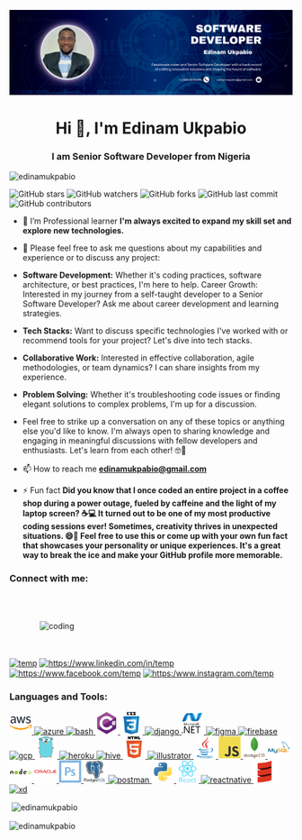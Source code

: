 ![logo](https://github.com/EdinamUkpabio/EdinamUkpabio/blob/main/GithubBanner.png)

<h1 align="center">Hi 👋, I'm Edinam Ukpabio</h1>
<h3 align="center">I am Senior Software Developer from Nigeria</h3>

<p align="left"> <img src="https://komarev.com/ghpvc/?username=edinamukpabio&label=Profile%20views&color=0e75b6&style=flat" alt="edinamukpabio" /> </p>


![GitHub stars](https://img.shields.io/github/stars/EdinamUkpabio/EdinamUkpabio?style=social)
![GitHub watchers](https://img.shields.io/github/watchers/EdinamUkpabio/EdinamUkpabio?style=social)
![GitHub forks](https://img.shields.io/github/forks/EdinamUkpabio/EdinamUkpabio?style=social)
![GitHub last commit](https://img.shields.io/github/last-commit/EdinamUkpabio/EdinamUkpabio)
![GitHub contributors](https://img.shields.io/github/contributors/EdinamUkpabio/EdinamUkpabio)


- 🌱 I’m Professional learner **I'm always excited to expand my skill set and explore new technologies.**

- 💬 Please feel free to ask me questions about my capabilities and experience or to discuss any project:
- **Software Development:** Whether it's coding practices, software architecture, or best practices, I'm here to help. Career Growth: Interested in my journey from a self-taught developer to a Senior Software Developer? Ask me about career development and learning strategies.
- **Tech Stacks:** Want to discuss specific technologies I've worked with or recommend tools for your project? Let's dive into tech stacks.
- **Collaborative Work:** Interested in effective collaboration, agile methodologies, or team dynamics? I can share insights from my experience.
- **Problem Solving:** Whether it's troubleshooting code issues or finding elegant solutions to complex problems, I'm up for a discussion.
- Feel free to strike up a conversation on any of these topics or anything else you'd like to know. I'm always open to sharing knowledge and engaging in meaningful discussions with fellow developers and enthusiasts. Let's learn from each other! 🤓🚀

- 📫 How to reach me **edinamukpabio@gmail.com**

- ⚡ Fun fact   **Did you know that I once coded an entire project in a coffee shop during a power outage, fueled by caffeine and the light of my laptop screen? ☕💻 It turned out to be one of my most productive coding sessions ever! Sometimes, creativity thrives in unexpected situations. 😄🚀 Feel free to use this or come up with your own fun fact that showcases your personality or unique experiences. It's a great way to break the ice and make your GitHub profile more memorable.**

<h3 align="left">Connect with me:</h3>
<div style="padding: 50px;"><img align="right" alt="coding" width="400" src="https://so-development.org/wp-content/uploads/2021/11/full-stack-development.gif"></div>
<p align="left">
<a href="https://twitter.com/temp" target="blank"><img align="center" src="https://raw.githubusercontent.com/rahuldkjain/github-profile-readme-generator/master/src/images/icons/Social/twitter.svg" alt="temp" height="30" width="40" /></a>
<a href="https://linkedin.com/in/https://www.linkedin.com/in/temp" target="blank"><img align="center" src="https://raw.githubusercontent.com/rahuldkjain/github-profile-readme-generator/master/src/images/icons/Social/linked-in-alt.svg" alt="https://www.linkedin.com/in/temp" height="30" width="40" /></a>
<a href="https://fb.com/https://www.facebook.com/temp" target="blank"><img align="center" src="https://raw.githubusercontent.com/rahuldkjain/github-profile-readme-generator/master/src/images/icons/Social/facebook.svg" alt="https://www.facebook.com/temp" height="30" width="40" /></a>
<a href="https://instagram.com/https:/www.instagram.com/temp" target="blank"><img align="center" src="https://raw.githubusercontent.com/rahuldkjain/github-profile-readme-generator/master/src/images/icons/Social/instagram.svg" alt="https:/www.instagram.com/temp" height="30" width="40" /></a>
</p>

<h3 align="left">Languages and Tools:</h3>
<p align="left"> <a href="https://aws.amazon.com" target="_blank" rel="noreferrer"> <img src="https://raw.githubusercontent.com/devicons/devicon/master/icons/amazonwebservices/amazonwebservices-original-wordmark.svg" alt="aws" width="40" height="40"/> </a> <a href="https://azure.microsoft.com/en-in/" target="_blank" rel="noreferrer"> 
<img src="https://www.vectorlogo.zone/logos/microsoft_azure/microsoft_azure-icon.svg" alt="azure" width="40" height="40"/> </a> <a href="https://www.gnu.org/software/bash/" target="_blank" rel="noreferrer"> <img src="https://www.vectorlogo.zone/logos/gnu_bash/gnu_bash-icon.svg" alt="bash" width="40" height="40"/> </a> <a href="https://www.w3schools.com/cs/" target="_blank" rel="noreferrer"> <img src="https://raw.githubusercontent.com/devicons/devicon/master/icons/csharp/csharp-original.svg" alt="csharp" width="40" height="40"/> </a> <a href="https://www.w3schools.com/css/" target="_blank" rel="noreferrer"> <img src="https://raw.githubusercontent.com/devicons/devicon/master/icons/css3/css3-original-wordmark.svg" alt="css3" width="40" height="40"/> </a> <a href="https://www.djangoproject.com/" target="_blank" rel="noreferrer"> <img src="https://cdn.worldvectorlogo.com/logos/django.svg" alt="django" width="40" height="40"/> </a> <a href="https://dotnet.microsoft.com/" target="_blank" rel="noreferrer"> <img src="https://raw.githubusercontent.com/devicons/devicon/master/icons/dot-net/dot-net-original-wordmark.svg" alt="dotnet" width="40" height="40"/> </a> <a href="https://www.figma.com/" target="_blank" rel="noreferrer"> <img src="https://www.vectorlogo.zone/logos/figma/figma-icon.svg" alt="figma" width="40" height="40"/> </a> <a href="https://firebase.google.com/" target="_blank" rel="noreferrer"> <img src="https://www.vectorlogo.zone/logos/firebase/firebase-icon.svg" alt="firebase" width="40" height="40"/> </a> <a href="https://cloud.google.com" target="_blank" rel="noreferrer"> <img src="https://www.vectorlogo.zone/logos/google_cloud/google_cloud-icon.svg" alt="gcp" width="40" height="40"/> </a> <a href="https://golang.org" target="_blank" rel="noreferrer"> <img src="https://raw.githubusercontent.com/devicons/devicon/master/icons/go/go-original.svg" alt="go" width="40" height="40"/> </a> <a href="https://heroku.com" target="_blank" rel="noreferrer"> <img src="https://www.vectorlogo.zone/logos/heroku/heroku-icon.svg" alt="heroku" width="40" height="40"/> </a> <a href="https://hive.apache.org/" target="_blank" rel="noreferrer"> <img src="https://www.vectorlogo.zone/logos/apache_hive/apache_hive-icon.svg" alt="hive" width="40" height="40"/> </a> <a href="https://www.w3.org/html/" target="_blank" rel="noreferrer"> <img src="https://raw.githubusercontent.com/devicons/devicon/master/icons/html5/html5-original-wordmark.svg" alt="html5" width="40" height="40"/> </a> <a href="https://www.adobe.com/in/products/illustrator.html" target="_blank" rel="noreferrer"> <img src="https://www.vectorlogo.zone/logos/adobe_illustrator/adobe_illustrator-icon.svg" alt="illustrator" width="40" height="40"/> </a> <a href="https://www.java.com" target="_blank" rel="noreferrer"> <img src="https://raw.githubusercontent.com/devicons/devicon/master/icons/java/java-original.svg" alt="java" width="40" height="40"/> </a> <a href="https://developer.mozilla.org/en-US/docs/Web/JavaScript" target="_blank" rel="noreferrer"> <img src="https://raw.githubusercontent.com/devicons/devicon/master/icons/javascript/javascript-original.svg" alt="javascript" width="40" height="40"/> </a> <a href="https://www.mongodb.com/" target="_blank" rel="noreferrer"> <img src="https://raw.githubusercontent.com/devicons/devicon/master/icons/mongodb/mongodb-original-wordmark.svg" alt="mongodb" width="40" height="40"/> </a> <a href="https://www.mysql.com/" target="_blank" rel="noreferrer"> <img src="https://raw.githubusercontent.com/devicons/devicon/master/icons/mysql/mysql-original-wordmark.svg" alt="mysql" width="40" height="40"/> </a> <a href="https://nodejs.org" target="_blank" rel="noreferrer"> <img src="https://raw.githubusercontent.com/devicons/devicon/master/icons/nodejs/nodejs-original-wordmark.svg" alt="nodejs" width="40" height="40"/> </a> <a href="https://www.oracle.com/" target="_blank" rel="noreferrer"> <img src="https://raw.githubusercontent.com/devicons/devicon/master/icons/oracle/oracle-original.svg" alt="oracle" width="40" height="40"/> </a> <a href="https://www.photoshop.com/en" target="_blank" rel="noreferrer"> <img src="https://raw.githubusercontent.com/devicons/devicon/master/icons/photoshop/photoshop-line.svg" alt="photoshop" width="40" height="40"/> </a> <a href="https://www.postgresql.org" target="_blank" rel="noreferrer"> 
<img src="https://raw.githubusercontent.com/devicons/devicon/master/icons/postgresql/postgresql-original-wordmark.svg" alt="postgresql" width="40" height="40"/> </a> <a href="https://postman.com" target="_blank" rel="noreferrer"> <img src="https://www.vectorlogo.zone/logos/getpostman/getpostman-icon.svg" alt="postman" width="40" height="40"/> </a> <a href="https://www.python.org" target="_blank" rel="noreferrer"> <img src="https://raw.githubusercontent.com/devicons/devicon/master/icons/python/python-original.svg" alt="python" width="40" height="40"/> </a> <a href="https://reactjs.org/" target="_blank" rel="noreferrer"> <img src="https://raw.githubusercontent.com/devicons/devicon/master/icons/react/react-original-wordmark.svg" alt="react" width="40" height="40"/> </a> <a href="https://reactnative.dev/" target="_blank" rel="noreferrer"> <img src="https://reactnative.dev/img/header_logo.svg" alt="reactnative" width="40" height="40"/> </a> <a href="https://www.scala-lang.org" target="_blank" rel="noreferrer"> <img src="https://raw.githubusercontent.com/devicons/devicon/master/icons/scala/scala-original.svg" alt="scala" width="40" height="40"/> </a> <a href="https://www.adobe.com/products/xd.html" target="_blank" rel="noreferrer"> <img src="https://cdn.worldvectorlogo.com/logos/adobe-xd.svg" alt="xd" width="40" height="40"/> </a> </p>


<p>&nbsp;<img align="center" src="https://github-readme-stats.vercel.app/api?username=edinamukpabio&show_icons=true&locale=en" alt="edinamukpabio" /></p>

<p><img align="center" src="https://github-readme-streak-stats.herokuapp.com/?user=edinamukpabio&" alt="edinamukpabio" /></p>
